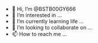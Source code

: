 - 👋 Hi, I’m @BSTB00GY666
- 👀 I’m interested in ...
- 🌱 I’m currently learning life ...
- 💞️ I’m looking to collaborate on ...
- 📫 How to reach me ...

<!---
BSTB00GY666/BSTB00GY666 is a ✨ special ✨ repository because its `README.md` (this file) appears on your GitHub profile.
You can click the Preview link to take a look at your changes.
--->
